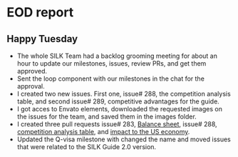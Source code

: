 # EOD report
## Happy Tuesday

- The whole SILK Team had a backlog grooming meeting for about an hour to update our milestones, issues, review PRs, and get them approved.
- Sent the loop component with our milestones in the chat for the approval.
- I created two new issues. First one, issue# 288, the competition analysis table, and second issue# 289, competitive advantages for the guide.
- I got acces to Envato elements, downloaded the requested images on the issues for the team, and saved them in the images folder.
- I created three pull requests issue# 283, [Balance sheet](https://github.com/NoteHive/Silk-Corp-Guide/pull/292), issue# 288, [competition analysis table](https://github.com/NoteHive/Silk-Corp-Guide/pull/292), and [impact to the US economy](https://github.com/NoteHive/Silk-Corp-Guide/pull/290).
- Updated the Q-visa milestone with changed the name and moved issues that were related to the SILK Guide 2.0 version.

